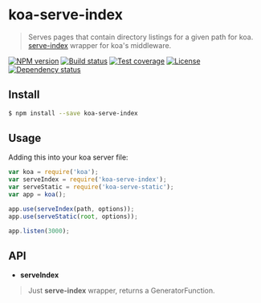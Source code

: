 # koa-serve-index

> Serves pages that contain directory listings for a given path for koa.  
> [serve-index] wrapper for koa's middleware.

[![NPM version][npm-img]][npm-url]
[![Build status][travis-img]][travis-url]
[![Test coverage][coveralls-img]][coveralls-url]
[![License][license-img]][license-url]
[![Dependency status][david-img]][david-url]

## Install

```sh
$ npm install --save koa-serve-index
```

## Usage

Adding this into your koa server file:

```js
var koa = require('koa');
var serveIndex = require('koa-serve-index');
var serveStatic = require('koa-serve-static');
var app = koa();

app.use(serveIndex(path, options));
app.use(serveStatic(root, options));

app.listen(3000);
```

## API

* **serveIndex**

> Just **serve-index** wrapper, returns a GeneratorFunction.

[npm-img]: https://img.shields.io/npm/v/koa-serve-index.svg?style=flat-square
[npm-url]: https://npmjs.org/package/koa-serve-index
[travis-img]: https://img.shields.io/travis/koa-modules/serve-index.svg?style=flat-square
[travis-url]: https://travis-ci.org/koa-modules/serve-index-
[coveralls-img]: https://img.shields.io/coveralls/koa-modules/serve-index.svg?style=flat-square
[coveralls-url]: https://coveralls.io/r/koa-modules/serve-index?branch=master
[license-img]: https://img.shields.io/badge/license-MIT-green.svg?style=flat-square
[license-url]: LICENSE
[david-img]: https://img.shields.io/david/koa-modules/serve-index.svg?style=flat-square
[david-url]: https://david-dm.org/koa-modules/serve-index
[serve-index]: https://github.com/expressjs/serve-index
